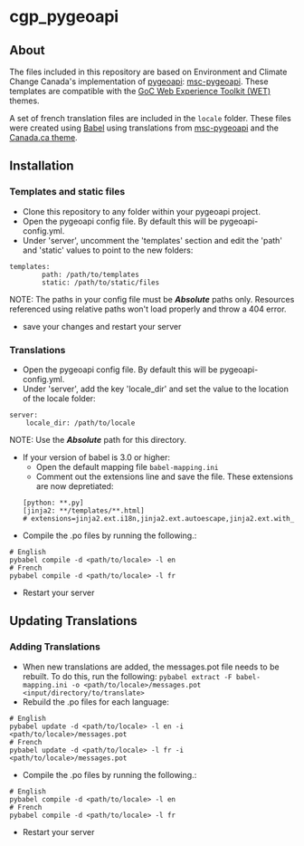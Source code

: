 # cgp_pygeoapi

## About

The files included in this repository are based on Environment and Climate Change Canada's implementation of [pygeoapi](https://pygeoapi.io/): [msc-pygeoapi](https://github.com/ECCC-MSC/msc-pygeoapi).
These templates are compatible with the [GoC Web Experience Toolkit (WET)](https://wet-boew.github.io/GCWeb/index-en.html) themes.

A set of french translation files are included in the `locale` folder. These files were created using [Babel](https://babel.pocoo.org/en/latest/index.html) using translations from [msc-pygeoapi](https://github.com/ECCC-MSC/msc-pygeoapi) and the [Canada.ca theme](https://wet-boew.github.io/GCWeb/index-en.html).

## Installation

### Templates and static files

- Clone this repository to any folder within your pygeoapi project.
- Open the pygeoapi config file. By default this will be pygeoapi-config.yml.
- Under 'server', uncomment the 'templates' section and edit the 'path' and 'static' values to point to the new folders:
```
templates:
        path: /path/to/templates
        static: /path/to/static/files
```
NOTE: The paths in your config file must be ***Absolute*** paths only. Resources referenced using relative paths won't load properly and throw a 404 error.
- save your changes and restart your server

### Translations

- Open the pygeoapi config file. By default this will be pygeoapi-config.yml.
- Under 'server', add the key 'locale_dir' and set the value to the location of the locale folder:
```
server:
    locale_dir: /path/to/locale
```
NOTE: Use the ***Absolute*** path for this directory.
- If your version of babel is 3.0 or higher:
  - Open the default mapping file `babel-mapping.ini`
  - Comment out the extensions line and save the file. These extensions are now depretiated:
  ```
  [python: **.py]
  [jinja2: **/templates/**.html]
  # extensions=jinja2.ext.i18n,jinja2.ext.autoescape,jinja2.ext.with_
  ```
- Compile the .po files by running the following.:
```
# English
pybabel compile -d <path/to/locale> -l en
# French
pybabel compile -d <path/to/locale> -l fr
```
- Restart your server

## Updating Translations

### Adding Translations

- When new translations are added, the messages.pot file needs to be rebuilt. To do this, run the following:
`pybabel extract -F babel-mapping.ini -o <path/to/locale>/messages.pot <input/directory/to/translate>`
- Rebuild the .po files for each language:
```
# English
pybabel update -d <path/to/locale> -l en -i <path/to/locale>/messages.pot
# French
pybabel update -d <path/to/locale> -l fr -i <path/to/locale>/messages.pot
```
- Compile the .po files by running the following.:
```
# English
pybabel compile -d <path/to/locale> -l en
# French
pybabel compile -d <path/to/locale> -l fr
```
- Restart your server
